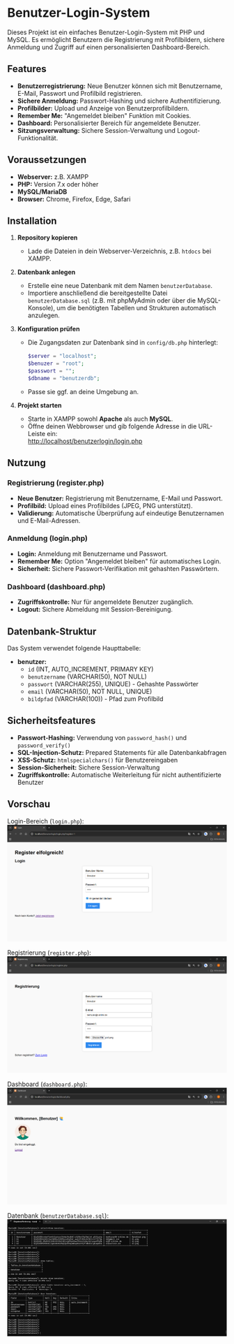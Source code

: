 # Benutzer-Login-System

Dieses Projekt ist ein einfaches Benutzer-Login-System mit PHP und MySQL. Es ermöglicht Benutzern die Registrierung mit Profilbildern, sichere Anmeldung und Zugriff auf einen personalisierten Dashboard-Bereich.

## Features

- **Benutzerregistrierung:** Neue Benutzer können sich mit Benutzername, E-Mail, Passwort und Profilbild registrieren.
- **Sichere Anmeldung:** Passwort-Hashing und sichere Authentifizierung.
- **Profilbilder:** Upload und Anzeige von Benutzerprofilbildern.
- **Remember Me:** "Angemeldet bleiben" Funktion mit Cookies.
- **Dashboard:** Personalisierter Bereich für angemeldete Benutzer.
- **Sitzungsverwaltung:** Sichere Session-Verwaltung und Logout-Funktionalität.

## Voraussetzungen

- **Webserver:** z.B. XAMPP
- **PHP:** Version 7.x oder höher
- **MySQL/MariaDB**
- **Browser:** Chrome, Firefox, Edge, Safari

## Installation

1. **Repository kopieren**
   - Lade die Dateien in dein Webserver-Verzeichnis, z.B. `htdocs` bei XAMPP.

2. **Datenbank anlegen**
   - Erstelle eine neue Datenbank mit dem Namen `benutzerDatabase`.
   - Importiere anschließend die bereitgestellte Datei `benutzerDatabase.sql` (z.B. mit phpMyAdmin oder über die MySQL-Konsole), um die benötigten Tabellen und Strukturen automatisch anzulegen.

3. **Konfiguration prüfen**
   - Die Zugangsdaten zur Datenbank sind in `config/db.php` hinterlegt:
     ```php
     $server = "localhost";
     $benuzer = "root";
     $passwort = "";
     $dbname = "benutzerdb";
     ```
   - Passe sie ggf. an deine Umgebung an.

4. **Projekt starten**
   - Starte in XAMPP sowohl **Apache** als auch **MySQL**.
   - Öffne deinen Webbrowser und gib folgende Adresse in die URL-Leiste ein:  
     [http://localhost/benutzerlogin/login.php](http://localhost/benutzerlogin/login.php)

## Nutzung

### Registrierung (register.php)
- **Neue Benutzer:** Registrierung mit Benutzername, E-Mail und Passwort.
- **Profilbild:** Upload eines Profilbildes (JPEG, PNG unterstützt).
- **Validierung:** Automatische Überprüfung auf eindeutige Benutzernamen und E-Mail-Adressen.

### Anmeldung (login.php)
- **Login:** Anmeldung mit Benutzername und Passwort.
- **Remember Me:** Option "Angemeldet bleiben" für automatisches Login.
- **Sicherheit:** Sichere Passwort-Verifikation mit gehashten Passwörtern.

### Dashboard (dashboard.php)
- **Zugriffskontrolle:** Nur für angemeldete Benutzer zugänglich.
- **Logout:** Sichere Abmeldung mit Session-Bereinigung.

## Datenbank-Struktur

Das System verwendet folgende Haupttabelle:

- **benutzer:** 
  - `id` (INT, AUTO_INCREMENT, PRIMARY KEY)
  - `benutzername` (VARCHAR(50), NOT NULL)
  - `passwort` (VARCHAR(255), UNIQUE) - Gehashte Passwörter
  - `email` (VARCHAR(50), NOT NULL, UNIQUE)
  - `bildpfad` (VARCHAR(100)) - Pfad zum Profilbild

## Sicherheitsfeatures

- **Passwort-Hashing:** Verwendung von `password_hash()` und `password_verify()`
- **SQL-Injection-Schutz:** Prepared Statements für alle Datenbankabfragen
- **XSS-Schutz:** `htmlspecialchars()` für Benutzereingaben
- **Session-Sicherheit:** Sichere Session-Verwaltung
- **Zugriffskontrolle:** Automatische Weiterleitung für nicht authentifizierte Benutzer


## Vorschau

Login-Bereich (`login.php`):
![Login](vorschau/vorschau1.png)

Registrierung (`register.php`):
![Registrierung](vorschau/vorschau2.png)

Dashboard (`dashboard.php`):
![Dashboard](vorschau/vorschau3.png)

Datenbank (`benutzerDatabase.sql`):
![Datenbank](vorschau/vorschau4.png)